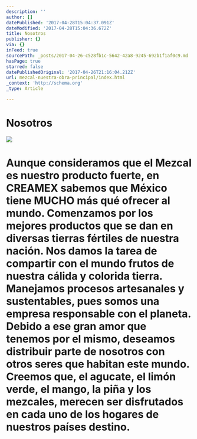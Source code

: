 ```yaml
---
description: ''
author: []
datePublished: '2017-04-28T15:04:37.091Z'
dateModified: '2017-04-28T15:04:36.672Z'
title: Nosotros
publisher: {}
via: {}
inFeed: true
sourcePath: _posts/2017-04-26-c528fb1c-5642-42a8-9245-692b1f1af0c9.md
hasPage: true
starred: false
datePublishedOriginal: '2017-04-26T21:16:04.212Z'
url: mezcal-nuestra-obra-principal/index.html
_context: 'http://schema.org'
_type: Article

---
```

# **Nosotros**
![](https://the-grid-user-content.s3-us-west-2.amazonaws.com/6100583a-0704-4905-8f69-c4cc525b0f24.jpg)

# Aunque consideramos que el Mezcal es nuestro producto fuerte, en CREAMEX sabemos que México tiene MUCHO más qué ofrecer al mundo. Comenzamos por los mejores productos que se dan en diversas tierras fértiles de nuestra nación. Nos damos la tarea de compartir con el mundo frutos de nuestra cálida y colorida tierra. Manejamos procesos artesanales y sustentables, pues somos una empresa responsable con el planeta. Debido a ese gran amor que tenemos por el mismo, deseamos distribuir parte de nosotros con otros seres que habitan este mundo. Creemos que, el agucate, el limón verde, el mango, la piña y los mezcales, merecen ser disfrutados en cada uno de los hogares de nuestros países destino.